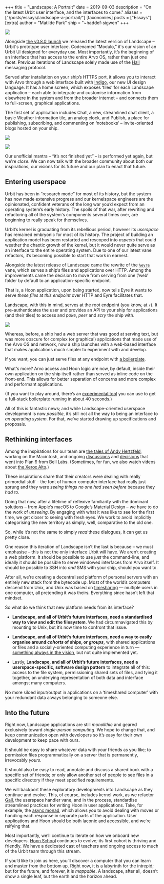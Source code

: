 +++
title = "Landscape: A Portrait"
date = 2019-09-03
description = "On the latest Urbit user interface, and the interfaces to come."
aliases = ["/posts/essays/landscape-a-portrait/"]
[taxonomies]
posts = ["Essays"]
[extra]
author = "Matilde Park"
ship = "~haddef-sigwen"
+++

![](https://media.urbit.org/site/posts/essays/landscape-a-portrait-1.png)

Alongside [the v0.8.0 launch](https://urbit.org/posts/2019-7-25-update/) we released the latest version of Landscape – Urbit's prototype user interface. Codenamed “Modulo,” it's our vision of an Urbit UI designed for everyday use. Most importantly, it’s the beginning of an interface that has access to the entire Arvo OS, rather than just one facet. Previous iterations of Landscape solely made use of the [Hall](https://urbit.org/docs/learn/arvo/hall/) messaging protocol.

Served after installation on your ship’s HTTPS port, it allows you to interact with Arvo through a web interface built with [Indigo](https://github.com/urbit/indigo), our new UI design language. It has a home screen, which exposes ‘tiles’ for each Landscape application – each able to integrate and customise information from elsewhere in the system and from the broader internet – and connects them to full-screen, graphical applications.

The first set of application includes Chat, a new, streamlined chat client, a basic Weather information tile, an analog clock, and Publish, a place for publishing, subscribing, and commenting on ‘notebooks’ – invite-oriented blogs hosted on your ship.

![](https://media.urbit.org/site/posts/essays/landscape-a-portrait-2.png)

![](https://media.urbit.org/site/posts/essays/landscape-a-portrait-3.png)

Our unofficial mantra – “it’s not finished yet” – is performed yet again, but we're _close_. We can now talk with the broader community about both our inspirations, our visions for its future and our plan to enact that future.

## Entering userspace

Urbit has been in “research mode” for most of its history, but the system has now made extensive progress and our kernelspace engineers are the opinionated, confident veterans of the long war you’d expect from an operating system’s early history. The spoils of that war, after rewriting and refactoring all of the system's components several times over, are beginning to really speak for themselves.

Urbit’s kernel is graduating from its rebellious period, however its _userspace_ has remained embryonic for most of its history. The project of building an application model has been restarted and rescoped into _aspects_ that could weather the chaotic growth of the kernel, but it would never quite serve as an interface to the entire operating system. Due to one of our latest vane refactors, it’s becoming possible to start that work in earnest.

Alongside the latest release of Landscape came the rewrite of the [`%eyre`](https://urbit.org/docs/learn/arvo/eyre/) vane, which serves a ship’s files and applications over HTTP. Among the improvements came the decision to move from serving from one ‘/web’ folder by default to an application-specific endpoint. 

That is, a Hoon application, upon being started, now tells Eyre it wants to serve _these files_ at _this endpoint_ over HTTP and Eyre facilitates that.

Landscape, with this in mind, serves at the root endpoint (you know, at `/`). It pre-authenticates the user and provides an API to your ship for applications (and their tiles) to access and _poke_, _peer_ and _scry_ the ship with.

![](https://media.urbit.org/site/posts/essays/landscape-a-portrait-4.png)

Whereas, before, a ship had a web server that was good at serving text, but was more obscure for complex (or graphical) applications that made use of the Arvo OS and network, now a ship launches with a web-based interface that makes applications much simpler to experiment with and develop.

If you want, you can just serve files at any endpoint with [a boilerplate](https://github.com/matildepark/urbit-static-page).

What's more? Arvo access and Hoon logic are now, by default, inside their own application on the ship itself rather than served as inline code on the front-end. This allows for better separation of concerns and more complex and performant applications.

(If you want to play around, there’s an [experimental tool](https://github.com/urbit/create-landscape-app) you can use to get a full-stack boilerplate running in about 40 seconds.)

All of this is fantastic news; and while Landscape-oriented userspace development is now _possible_, it’s still not all the way to being an interface to _an operating system_. For that, we’ve started drawing up specifications and proposals.

## Rethinking interfaces

Among the inspirations for our team are [the tales of Andy Hertzfeld](https://www.folklore.org/StoryView.py?project=Macintosh&story=Were_Not_Hackers!.txt), working on the Macintosh, and ongoing [discussions](http://doc.cat-v.org/plan_9/4th_edition/papers/812/) and [decisions](https://research.swtch.com/help.pdf) that went into Plan 9 from Bell Labs. (Sometimes, for fun, we also watch videos about [the Xerox Alto](https://www.youtube.com/watch?v=tngrLvyiNEI).)

These inspirations share that their creators were dealing with really primordial stuff – the font of human-computer interface had really just sprung and they were _seeing things no one had seen before_ because they _had to_. 

Doing that now, after a lifetime of reflexive familiarity with the dominant solutions – from Apple’s macOS to Google’s Material Design – we have to do the work of _unseeing_. By engaging with what it was like to see for the first time, we get closer to seeing with fresh eyes. We work to avoid implicitly categorising the new territory as simply, well, comparative to the old one. 

So, while it’s not the same to simply _read_ these dialogues, it can get us pretty close.

One reason this iteration of Landscape isn’t the last is because – we must emphasise – this is not the only interface Urbit will have. We aren’t creating a web platform. It should be possible to use _just_ the command-line, and ideally it should be possible to serve windowed interfaces from Arvo itself. It should be possible to SSH into _and_ SMS with your ship, should you want to.

After all, we’re creating a decentralised platform of personal servers with an entirely new stack from the bytecode up. Most of the world’s computers descend from Unix, and Unix was based on [timesharing](https://en.wikipedia.org/wiki/Time-sharing) — multiple users in one computer, all pretending it was theirs. Everything since hasn’t left that mindset.

So what do we think that new platform needs from its interface?

- **Landscape, and all of Urbit’s future interfaces, need a standardised way to view and edit the filesystem.** We had circumnavigated this by mounting to Unix, but it’s now time to confront that issue.

- **Landscape, and all of Urbit’s future interfaces, need a way to easily organise around _cohorts_ of ships, or _groups_,** with shared applications or files and a socially-oriented computing experience in turn — [something always in the vision](https://urbit.org/posts/azimuth-is-on-chain/#aegean), but not quite implemented yet.

- Lastly, **Landscape, and all of Urbit’s future interfaces, need a userspace-specific, software design pattern** to integrate all of this: access to the file system, permissioning shared sets of files, and tying it together, an underlying representation of both data and interface amongst many computers. 

No more siloed input/output in applications on a ‘timeshared computer’ with your redundant data always belonging to someone else.

## Into the future

Right now, Landscape applications are still _monolithic_ and geared exclusively toward _single-person computing_. We hope to change that, and keep communication open with developers so it’s easy for their own development to keep pace with ours.

It should be easy to share whatever data with your friends as you like; to permission files programmatically on a server that is permanently, irrevocably _yours_.

It should also be easy to read, annotate and discuss a shared book with a specific set of friends; or only allow another set of people to see files in a specific directory if they meet specified requirements.

We will backport these exploratory developments into Landscape as they continue and evolve. This, of course, includes kernel work, as we refactor [Gall](https://urbit.org/docs/learn/arvo/gall/), the userspace handler vane, and in the process, standardise streamlined practices for writing Hoon in user applications. Take, for example, the [async monad](https://groups.google.com/a/urbit.org/forum/#!topic/dev/DDG6gHSG1Lc), which allows you to avoid dealing with moves or handling each response in separate parts of the application. User applications and Hoon should be both laconic and accessible, and we’re reifying that.

Most importantly, we’ll continue to iterate on how we onboard new developers. [Hoon School](https://urbit.org/hoonschool) continues to evolve; its first cohort is thriving and friendly. We have a dedicated cast of teachers and ongoing access to much of the Urbit team through this stream.

If you’d like to join us here, you’ll discover a computer that you can learn and master from the bottom up. Right now, it is a labyrinth for the intrepid; but for the future, and forever, it is _mappable_. A landscape, after all, doesn’t show a single leaf, but the earth and the horizon ahead.
